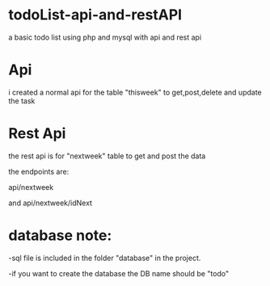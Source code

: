 # todoList-api-and-restAPI
a basic todo list using php and mysql with api and rest api
# Api
i created a normal api for the table "thisweek" to get,post,delete and update the task
# Rest Api
the rest api is for "nextweek" table to  get and post the data 

the endpoints are:

api/nextweek

and api/nextweek/idNext
# database note: 
-sql file is included in the folder "database" in the project.

-if you want to create the database the DB name should be "todo"
